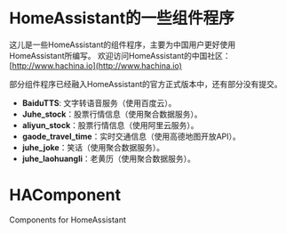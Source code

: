 # HomeAssistant的一些组件程序 #
这儿是一些HomeAssistant的组件程序，主要为中国用户更好使用HomeAssistant所编写。
欢迎访问HomeAssistant的中国社区：[http://www.hachina.io](http://www.hachina.io)

部分组件程序已经融入HomeAssistant的官方正式版本中，还有部分没有提交。

- **BaiduTTS**: 文字转语音服务（使用百度云）。
- **Juhe_stock**：股票行情信息（使用聚合数据服务）。
- **aliyun_stock**：股票行情信息（使用阿里云服务）。
- **gaode_travel_time**：实时交通信息（使用高德地图开放API）。
- **juhe_joke**：笑话（使用聚合数据服务）。
- **juhe_laohuangli**：老黄历（使用聚合数据服务）。



# HAComponent #
Components for HomeAssistant
